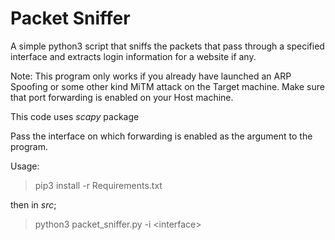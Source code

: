 # Packet Sniffer
A simple python3 script that sniffs the packets that pass through a specified interface and extracts login information for a website if any.

Note: This program only works if you already have launched an ARP Spoofing or some other kind MiTM attack on the Target machine. Make sure that port forwarding is enabled on your Host machine.

This code uses *scapy* package

Pass the interface on which forwarding is enabled as the argument to the program.

Usage:
> pip3 install -r Requirements.txt

then in *src*;

> python3 packet_sniffer.py -i \<interface>


